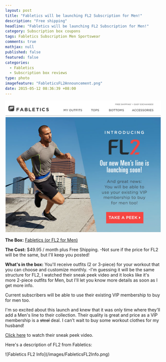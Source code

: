 ```yaml
---
layout: post
title: "Fabletics will be launching FL2 Subscription for Men!"
description: "Free shipping"
headline: "Fabletics will be launching FL2 Subscription for Men!"
category: Subscription box coupons
tags: Fabletics Subscription Men Sportswear
comments: true
mathjax: null
published: false
featured: false
categories: 
  - Fabletics
  - Subscription box reviews
type: photo
imagefeature: "FableticsFL2Announcement.png"
date: 2015-05-12 08:36:39 +08:00
---
```

![Fabletics FL2 Announcement](/images/FableticsFL2Announcement.png)
<p><b>The Box:</b> <a href="http://www.fabletics.com/invite/whatsupmailbox/">Fabletics (or FL2 for Men)</a></p>
<p><b>The Cost:</b> $49.95 / month plus Free Shipping. -Not sure if the price for FL2 will be the same, but I'll keep you posted!</p>
<p><b>What's in the box:</b> You'll receive outfits (2 or 3-piece) for your workout that you can choose and customize monthly. 
-I'm guessing it will be the same structure for FL2, I watched their sneak peek video and it looks like it's more 2-piece outfits for Men, but I'll let you know more details as soon as I get more info.</p>

<p>Current subscribers will be able to use their existing VIP membership to buy for men too.</p>

<p>I'm so excited about this launch and knew that it was only time where they'll add a Men's line to their collection. Their quality is great and price as a VIP membership is a <strike>steal</strike> deal. I can't wait to buy some workout clothes for my husband!</p>

<p><a href="http://www.youtube.com/embed/8Di2cxGMHMU?autoplay=1&autohide=1">Click here</a> to watch their sneak peek video.</p>

<p>Here's a description of FL2 from Fabletics:</p>
![Fabletics FL2 Info](/images/FableticsFL2Info.png)
